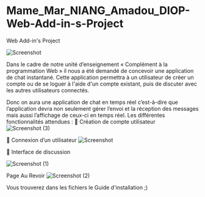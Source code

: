 # Mame_Mar_NIANG_Amadou_DIOP-Web-Add-in-s-Project
Web Add-in's Project

![Screenshot](https://user-images.githubusercontent.com/45300487/160215293-8e2d71bb-ffe1-493b-aacf-24016a6d11fc.png)


Dans le cadre de notre unité d’enseignement « Complément à la programmation Web » il nous a été demandé de concevoir une application de chat instantané.
Cette application permettra à un utilisateur de créer un compte ou de se loguer à l'aide d'un compte existant, puis de discuter avec les autres utilisateurs connectés.

Donc on aura une application de chat en temps réel c’est-à-dire que l’application devra non seulement gérer l’envoi et la réception des messages mais aussi l’affichage de ceux-ci en temps réel.
Les différentes fonctionnalités attendues :
	Création de compte utilisateur
![Screenshot (3)](https://user-images.githubusercontent.com/45300487/160215408-fe7c8f92-3a0f-4660-8334-f8863ff77551.png)

	Connexion d’un utilisateur
![Screenshot](https://user-images.githubusercontent.com/45300487/160215424-e7943861-da2b-4e6d-93dc-789c898cda13.png)

	Interface de discussion 

![Screenshot (1)](https://user-images.githubusercontent.com/45300487/160215431-342907d1-582f-4951-9300-f0d392dfcb65.png)


Page Au Revoir
![Screenshot (2)](https://user-images.githubusercontent.com/45300487/160215446-8a181ed7-cb81-496d-8671-8b5e85125298.png)

Vous trouverez dans les fichiers le Guide d'installation ;)
